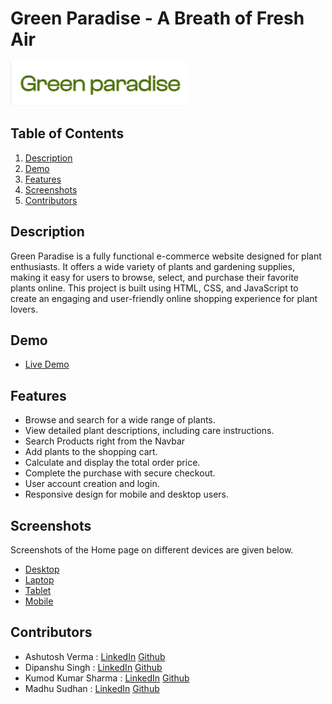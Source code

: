 # Green Paradise - A Breath of Fresh Air

![Green Paradise Logo](./Images/logo_green_heaven.png)

## Table of Contents

1. [Description](#description)
2. [Demo](#demo)
3. [Features](#features)
4. [Screenshots](#screenshots)
5. [Contributors](#authors)

## Description

Green Paradise is a fully functional e-commerce website designed for plant enthusiasts. It offers a wide variety of plants and gardening supplies, making it easy for users to browse, select, and purchase their favorite plants online. This project is built using HTML, CSS, and JavaScript to create an engaging and user-friendly online shopping experience for plant lovers.

## Demo

- [Live Demo](https://green-paradise-team.netlify.app)
## Features

- Browse and search for a wide range of plants.
- View detailed plant descriptions, including care instructions.
- Search Products right from the Navbar
- Add plants to the shopping cart.
- Calculate and display the total order price.
- Complete the purchase with secure checkout.
- User account creation and login.
- Responsive design for mobile and desktop users.

## Screenshots
  Screenshots of the Home page on different devices are given below.
- [Desktop](./Images/Home-Page_Desktop.png)
- [Laptop](./Images/Home-Page_Laptop.png)
- [Tablet](./Images/Home-Page_Tablet.png)
- [Mobile](./Images/Home-Page_Mobile.png)
## Contributors
- Ashutosh Verma : [LinkedIn](https://www.linkedin.com/in/ashutosh-verma-6420b4272/) [Github](https://github.com/1ashutoshverma/)
- Dipanshu Singh : [LinkedIn](https://www.linkedin.com/in/dipanshu-singh-645821153) [Github](https://github.com/Dipanshu-Singh-Dev)
- Kumod Kumar Sharma : [LinkedIn](https://www.linkedin.com/in/kumod-kumar-sharma-18356521a) [Github](https://github.com/kumod1164)
- Madhu Sudhan : [LinkedIn](https://www.linkedin.com/in/madhu-sudhan-794a91283/) [Github](https://github.com/MadhuSudhanAlukuntla)